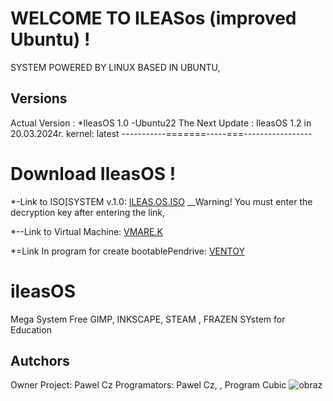 # WELCOME TO ILEASos (improved Ubuntu) !
  SYSTEM POWERED BY LINUX BASED IN UBUNTU, 
## Versions 
Actual Version : *IleasOS 1.0 -Ubuntu22
The Next Update : IleasOS 1.2 in 20.03.2024r.
kernel: latest
-----------=======-----===-----------------
# Download IleasOS !
*-Link to ISO[SYSTEM v.1.0:  [ILEAS.OS.ISO](https://mega.nz/file/Ab0SgTjR)
__Warning! You must enter the decryption key after entering the link,


*--Link to Virtual Machine: [VMARE.K](https://www.vmware.com/products/workstation-player.html)

*=Link In program for create bootablePendrive: [ VENTOY](https://www.ventoy.net/en/index.html)
#  ileasOS 
Mega System 
Free GIMP, INKSCAPE, STEAM , FRAZEN
SYstem for Education

## Autchors
Owner Project: Pawel Cz
Programators: Pawel Cz, 
, Program Cubic
 ![obraz](https://github.com/pawcio06141/ileasOS/assets/157916170/1d234831-f888-420f-8b62-80012b79a607)

